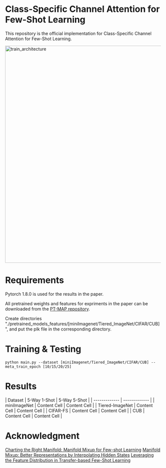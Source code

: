 # Class-Specific Channel Attention for Few-Shot Learning
This repository is the official implementation for Class-Specific Channel Attention for Few-Shot Learning.


<img width="700" alt="train_architecture" src="https://user-images.githubusercontent.com/78190023/187135637-4754a7d9-746d-468d-b1e5-faeb17437811.png">



# Requirements
Pytorch 1.8.0 is used for the results in the paper.

All pretrained weights and features for expriments in the paper can be downloaded from the [PT-MAP repository](https://github.com/yhu01/PT-MAP#requirements).

Create directories "./pretrained_models_features/[miniImagenet/Tiered_ImageNet/CIFAR/CUB]", and put the plk file in the corresponding directory.

# Training & Testing
```
python main.py --dataset [miniImagenet/Tiered_ImageNet/CIFAR/CUB] --meta_train_epoch [10/15/20/25]
```

# Results
| Dataset  | 5-Way 1-Shot | 5-Way 5-Shot |
| ------------- | ------------- |
| miniImageNet  | Content Cell  | Content Cell  |
| Tiered-ImageNet  | Content Cell  | Content Cell  |
| CIFAR-FS  | Content Cell  | Content Cell  |
| CUB  | Content Cell  | Content Cell  |
# Acknowledgment
[Charting the Right Manifold: Manifold Mixup for Few-shot Learning](https://arxiv.org/pdf/1907.12087v3.pdf)
[Manifold Mixup: Better Representations by Interpolating Hidden States](https://arxiv.org/pdf/1806.05236.pdf)
[Leveraging the Feature Distribution in Transfer-based Few-Shot Learning](https://arxiv.org/pdf/2006.03806.pdf)
